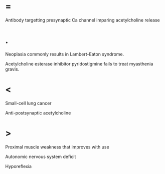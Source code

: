 # =

Antibody targetting presynaptic Ca channel imparing acetylcholine release

# .

Neoplasia commonly results in Lambert-Eaton syndrome.

Acetylcholine esterase inhibitor pyridostigmine fails to treat myasthenia gravis.

# <

Small-cell lung cancer

Anti-postsynaptic acetylcholine

# >

Proximal muscle weakness that improves with use

Autonomic nervous system deficit

Hyporeflexia
